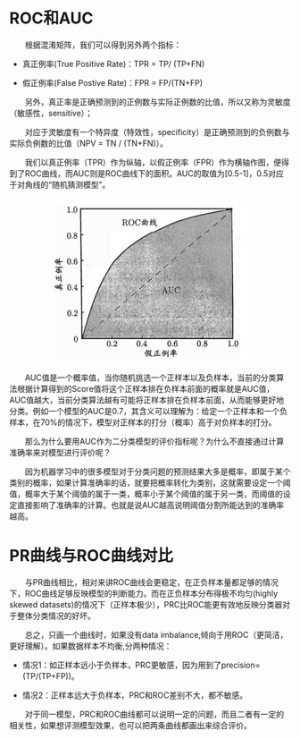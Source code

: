 
# ROC和AUC
&emsp;&emsp;根据混淆矩阵，我们可以得到另外两个指标：

- 真正例率(True Positive Rate)：TPR = TP/ (TP+FN)

- 假正例率(False Postive Rate)：FPR = FP/(TN+FP)

&emsp;&emsp;另外，真正率是正确预测到的正例数与实际正例数的比值，所以又称为灵敏度（敏感性，sensitive）；

&emsp;&emsp;对应于灵敏度有一个特异度（特效性，specificity）是正确预测到的负例数与实际负例数的比值（NPV = TN / (TN+FN)）。

&emsp;&emsp;我们以真正例率（TPR）作为纵轴，以假正例率（FPR）作为横轴作图，便得到了ROC曲线，而AUC则是ROC曲线下的面积。AUC的取值为[0.5-1]，0.5对应于对角线的“随机猜测模型”。

<div align=center>
	<img src="images/ROC和AUC.png">
</div>

&emsp;&emsp;AUC值是一个概率值，当你随机挑选一个正样本以及负样本，当前的分类算法根据计算得到的Score值将这个正样本排在负样本前面的概率就是AUC值，AUC值越大，当前分类算法越有可能将正样本排在负样本前面，从而能够更好地分类。例如一个模型的AUC是0.7，其含义可以理解为：给定一个正样本和一个负样本，在70%的情况下，模型对正样本的打分（概率）高于对负样本的打分。

&emsp;&emsp;那么为什么要用AUC作为二分类模型的评价指标呢？为什么不直接通过计算准确率来对模型进行评价呢？

&emsp;&emsp;因为机器学习中的很多模型对于分类问题的预测结果大多是概率，即属于某个类别的概率，如果计算准确率的话，就要把概率转化为类别，这就需要设定一个阈值，概率大于某个阈值的属于一类，概率小于某个阈值的属于另一类，而阈值的设定直接影响了准确率的计算。也就是说AUC越高说明阈值分割所能达到的准确率越高。

# PR曲线与ROC曲线对比
&emsp;&emsp;与PR曲线相比，相对来讲ROC曲线会更稳定，在正负样本量都足够的情况下，ROC曲线足够反映模型的判断能力。而在正负样本分布得极不均匀(highly skewed datasets)的情况下（正样本极少），PRC比ROC能更有效地反映分类器对于整体分类情况的好坏。

&emsp;&emsp;总之，只画一个曲线时，如果没有data imbalance,倾向于用ROC（更简洁，更好理解）。如果数据样本不均衡,分两种情况：

- 情况1：如正样本远小于负样本，PRC更敏感，因为用到了precision=(TP/(TP+FP))。

- 情况2：正样本远大于负样本，PRC和ROC差别不大，都不敏感。

&emsp;&emsp;对于同一模型，PRC和ROC曲线都可以说明一定的问题，而且二者有一定的相关性，如果想评测模型效果，也可以把两条曲线都画出来综合评价。
